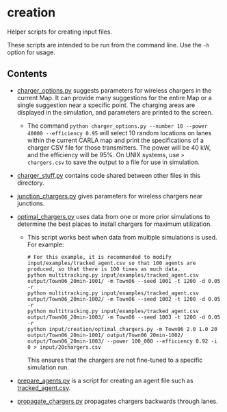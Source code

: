 # creation
Helper scripts for creating input files.

These scripts are intended to be run from the command line. Use the `-h` option for usage.


## Contents 

- [charger_options.py](charger_options.py) suggests parameters for wireless chargers in the current Map. It can provide many suggestions for the entire Map or a single suggestion near a specific point. The charging areas are displayed in the simulation, and parameters are printed to the screen. 
    - The command `python charger_options.py --number 10 --power 40000 --efficiency 0.95` will select 10 random locations on lanes within the current CARLA map and print the specifications of a charger CSV file for those transmitters. The power will be 40 kW, and the efficiency will be 95%. On UNIX systems, use `> chargers.csv` to save the output to a file for use in simulation.

- [charger_stuff.py](./charger_stuff.py) contains code shared between other files in this directory.

- [junction_chargers.py](./junction_chargers.py) gives parameters for wireless chargers near junctions.

- [optimal_chargers.py](./optimal_chargers.py) uses data from one or more prior simulations to determine the best places to install chargers for maximum utilization.
    - This script works best when data from multiple simulations is used. For example:
        ```
        # For this example, it is recommended to modify input/examples/tracked_agent.csv so that 100 agents are produced, so that there is 100 times as much data.
        python multitracking.py input/examples/tracked_agent.csv output/Town06_20min-1001/ -m Town06 --seed 1001 -t 1200 -d 0.05 -r
        python multitracking.py input/examples/tracked_agent.csv output/Town06_20min-1002/ -m Town06 --seed 1002 -t 1200 -d 0.05 -r
        python multitracking.py input/examples/tracked_agent.csv output/Town06_20min-1003/ -m Town06 --seed 1003 -t 1200 -d 0.05 -r
        python input/creation/optimal_chargers.py -m Town06 2.0 1.0 20 output/Town06_20min-1001/ output/Town06_20min-1002/ output/Town06_20min-1003/ --power 100_000 --efficiency 0.92 -i 0 > input/20chargers.csv
        ```
        This ensures that the chargers are not fine-tuned to a specific simulation run.

- [prepare_agents.py](./prepare_agents.py) is a script for creating an agent file such as [tracked_agent.csv](../examples/tracked_agent.csv).

- [propagate_chargers.py](./propagate_chargers.py) propagates chargers backwards through lanes.
